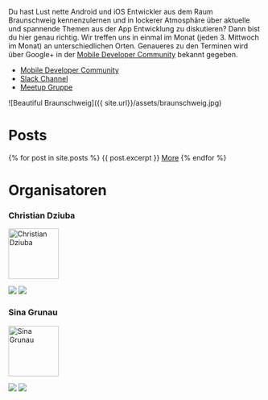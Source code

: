 Du hast Lust nette Android und iOS Entwickler aus dem Raum Braunschweig kennenzulernen und in lockerer Atmosphäre über aktuelle und spannende Themen aus der App Entwicklung zu diskutieren? Dann bist du hier genau richtig. Wir treffen uns in einmal im Monat (jeden 3. Mittwoch im Monat) an unterschiedlichen Orten. Genaueres zu den Terminen wird über Google+ in der [Mobile Developer Community](https://plus.google.com/communities/117412745410479171419) bekannt gegeben.

* [Mobile Developer Community](https://plus.google.com/communities/117412745410479171419)
* [Slack Channel](https://android-braunschweig.slack.com/)
* [Meetup Gruppe](https://www.meetup.com/GDG-Braunschweig/)

![Beautiful Braunschweig]({{ site.url}}/assets/braunschweig.jpg)

# Posts
{% for post in site.posts %}
  {{ post.excerpt }}
  <a href="{{ post.url }}">More</a>
{% endfor %}

# Organisatoren
### Christian Dziuba
<img src="{{ site.url}}/assets/christian_dziuba.jpg" alt="Christian Dziuba" style="width: 100px;"/>

[<img src="{{ site.url}}/assets/google-plus.png">](https://plus.google.com/+ChristianDziuba)
[<img src="{{ site.url}}/assets/twitter.png">](https://twitter.com/CodeMonkey137)

### Sina Grunau
<img src="{{ site.url}}/assets/sina_grunau.jpg" alt="Sina Grunau" style="width: 100px;"/>

[<img src="{{ site.url}}/assets/google-plus.png">](https://plus.google.com/+SinaGrunau)
[<img src="{{ site.url}}/assets/twitter.png">](https://twitter.com/sipri04)
